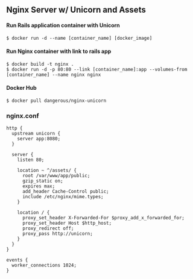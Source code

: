 ## Nginx Server w/ Unicorn and Assets

#### Run Rails application container with Unicorn
```
$ docker run -d --name [container_name] [docker_image]
```

#### Run Nginx container with link to rails app
```
$ docker build -t nginx .
$ docker run -d -p 80:80 --link [container_name]:app --volumes-from [container_name] --name nginx nginx
```

#### Docker Hub
```
$ docker pull dangerous/nginx-unicorn
```

### nginx.conf
```nginx
http {
  upstream unicorn {
    server app:8080;
  }

  server {
    listen 80;

    location ~ ^/assets/ {
      root /var/www/app/public;
      gzip_static on;
      expires max;
      add_header Cache-Control public;
      include /etc/nginx/mime.types;
    }

    location / {
      proxy_set_header X-Forwarded-For $proxy_add_x_forwarded_for;
      proxy_set_header Host $http_host;
      proxy_redirect off;
      proxy_pass http://unicorn;
    }
  }
}

events {
  worker_connections 1024;
}
```
